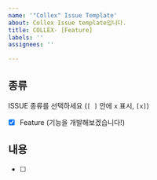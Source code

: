 ```yaml
---
name: '"Collex" Issue Template'
about: Collex Issue template입니다.
title: COLLEX- [Feature]
labels: ''
assignees: ''

---
```


## 종류

ISSUE 종류를 선택하세요 (`[ ]` 안에 `x` 표시, `[x]`)

- [x] Feature (기능을 개발해보겠습니다!)


## 내용
- [ ]
